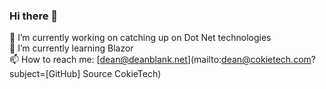 ### Hi there 👋

🔭 I’m currently working on catching up on Dot Net technologies  
🌱 I’m currently learning Blazor  
📫 How to reach me: [dean@deanblank.net](mailto:dean@cokietech.com?subject=[GitHub] Source CokieTech)  

<!--
**cokietech/cokietech** is a ✨ _special_ ✨ repository because its `README.md` (this file) appears on your GitHub profile.

Here are some ideas to get you started:

- 🔭 I’m currently working on ...
- 🌱 I’m currently learning ...
- 👯 I’m looking to collaborate on ...
- 🤔 I’m looking for help with ...
- 💬 Ask me about ...
- 📫 How to reach me: ...
- 😄 Pronouns: ...
- ⚡ Fun fact: ...
-->

